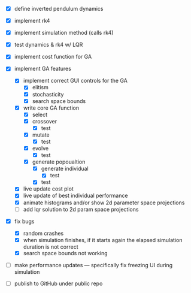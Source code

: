- [x] define inverted pendulum dynamics
- [x] implement rk4
- [x] implement simulation method (calls rk4)
- [x] test dynamics & rk4 w/ LQR
- [x] implement cost function for GA
- [x] implement GA features
    - [x] implement correct GUI controls for the GA
        - [x] elitism
        - [x] stochasticity
        - [x] search space bounds
    - [x] write core GA function
        - [x] select
        - [x] crossover
            - [x] test
        - [x] mutate
            - [x] test
        - [x] evolve
            - [x] test
        - [x] generate popoualtion
            - [x] generate individual
                - [x] test
            - [x] test
    - [x] live update cost plot
    - [x] live update of best individual performance
    - [x] animate histograms and/or show 2d parameter space projections
    - [ ] add lqr solution to 2d param space projections
- [x] fix bugs
    - [x] random crashes
    - [x] when simulation finishes, if it starts again the elapsed simulation duration is not correct
    - [x] search space bounds not working
- [ ] make performance updates — specifically fix freezing UI during simulation
- [ ] publish to GitHub under public repo

